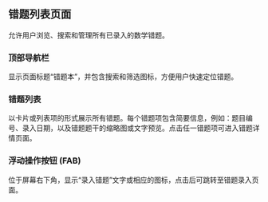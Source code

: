 ## 错题列表页面
允许用户浏览、搜索和管理所有已录入的数学错题。

### 顶部导航栏
显示页面标题“错题本”，并包含搜索和筛选图标，方便用户快速定位错题。

### 错题列表
以卡片或列表项的形式展示所有错题。每个错题项包含简要信息，例如：题目编号、录入日期，以及错题题干的缩略图或文字预览。点击任一错题项可进入错题详情页面。

### 浮动操作按钮 (FAB)
位于屏幕右下角，显示“录入错题”文字或相应的图标，点击后可跳转至错题录入页面。